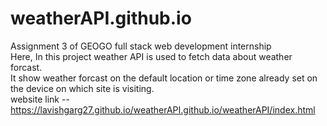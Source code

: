 # weatherAPI.github.io  
Assignment 3 of GEOGO full stack web development internship  
Here, In this project weather API is used to fetch data about weather forcast.  
It show weather forcast on the default location or time zone already set on the device on which site is visiting.  
website link -- https://lavishgarg27.github.io/weatherAPI.github.io/weatherAPI/index.html
